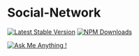 # Social-Network
[![Latest Stable Version](https://img.shields.io/npm/v/express.svg?style=flat-square)](https://www.npmjs.com/package/express)
[![NPM Downloads](https://img.shields.io/npm/dt/express.svg?style=flat-square)](https://www.npmjs.com/package/express)

[![Ask Me Anything !](https://img.shields.io/badge/Ask%20me-anything-1abc9c.svg)](https://GitHub.com/MenderesKoc)